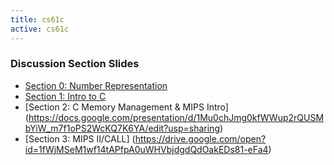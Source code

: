 ```yaml
---
title: cs61c
active: cs61c
---
```


### Discussion Section Slides ###

* [Section 0: Number Representation](https://docs.google.com/presentation/d/1J3Vzbuz1NAiSofTomRzTGcqE2XdIQrRq8r8Qj39s8AU/edit?usp=sharing)
* [Section 1: Intro to C](https://docs.google.com/presentation/d/1XMVaZkgCll1pv5gljTqIyrdXs41wVV7lHoOcomRpYuQ/edit?usp=sharing)
* [Section 2: C Memory Management & MIPS Intro] (https://docs.google.com/presentation/d/1Mu0chJmg0kfWWup2rQUSMbYiW_m7f1oPS2WcKQ7K6YA/edit?usp=sharing)
* [Section 3: MIPS II/CALL] (https://drive.google.com/open?id=1fWjMSeM1wf14tAPfpA0uWHVbjdgdQdOakEDs81-eFa4)

